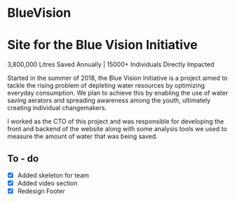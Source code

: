 # BlueVision

# Site for the Blue Vision Initiative

3,800,000 Litres Saved Annually | 15000+ Individuals Directly Impacted

Started in the summer of 2018, the Blue Vision Initiative is a project aimed to tackle the rising problem of depleting water resources by optimizing everyday consumption. We plan to achieve this by enabling the use of water saving aerators and spreading awareness among the youth, ultimately creating individual changemakers.

I worked as the CTO of this project and was responsible for developing the front and backend of the website along with some analysis tools we used to measure the amount of water that was being saved. 

## To - do

- [x] Added skeleton for team
- [x] Added video section
- [x] Redesign Footer
